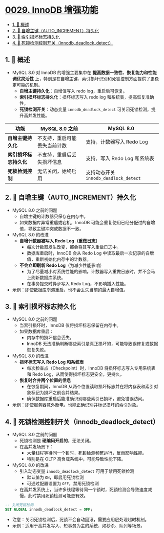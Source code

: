 # [0029. InnoDB 增强功能](https://github.com/tnotesjs/TNotes.sql/tree/main/notes/0029.%20InnoDB%20%E5%A2%9E%E5%BC%BA%E5%8A%9F%E8%83%BD)

<!-- region:toc -->

- [1. 📝 概述](#1--概述)
- [2. 📒 自增主键（AUTO_INCREMENT）持久化](#2--自增主键auto_increment持久化)
- [3. 📒 索引损坏标志持久化](#3--索引损坏标志持久化)
- [4. 📒 死锁检测控制开关（innodb_deadlock_detect）](#4--死锁检测控制开关innodb_deadlock_detect)

<!-- endregion:toc -->

## 1. 📝 概述

- MySQL 8.0 对 InnoDB 的增强主要集中在 **提高数据一致性、恢复能力和性能调优灵活性** 上，特别是在自增主键、索引损坏识别和死锁控制方面提供了更稳定可靠的机制。
  - **自增主键持久化**：自增值写入 redo log，重启后可恢复。
  - **索引损坏标志持久化**：损坏标志写入 redo log 和系统表，提高恢复准确性。
  - **死锁检测开关**：动态变量 `innodb_deadlock_detect` 可关闭死锁检测，提升高并发性能。

| 功能 | MySQL 8.0 之前 | MySQL 8.0 |
| --- | --- | --- |
| **自增主键持久化** | 不支持，重启可能丢失当前计数 | 支持，计数器写入 Redo Log |
| **索引损坏标志持久化** | 不支持，重启后丢失损坏信息 | 支持，写入 Redo Log 和系统表 |
| **死锁检测控制** | 无法关闭，始终启用 | 支持动态开关 `innodb_deadlock_detect` |

## 2. 📒 自增主键（AUTO_INCREMENT）持久化

- MySQL 8.0 之前的问题
  - 自增主键的计数器只保存在内存中。
  - 如果数据库异常重启或宕机，InnoDB 可能会重复使用已经分配过的自增值，导致主键冲突或数据不一致。
- MySQL 8.0 的改进
  - **自增计数器被写入 Redo Log（重做日志）**
    - 每次计数器发生改变，都会将其写入重做日志中。
    - 数据库重启时，InnoDB 会从 Redo Log 中读取最后一次记录的自增值，重新初始化内存中的计数器。
  - **不会立即刷新 Redo Log**（为减少性能影响）
    - 为了尽量减小对系统性能的影响，计数器写入重做日志时，并不会马上刷新数据库系统。
    - 在事务提交时异步写入 Redo Log，不影响插入性能。
- 示例：即使数据库崩溃重启，也不会丢失当前的最大自增值。

## 3. 📒 索引损坏标志持久化

- MySQL 8.0 之前的问题
  - 当索引损坏时，InnoDB 仅将损坏标志保留在内存中。
  - 如果数据库重启：
    - 内存中的损坏信息丢失。
    - InnoDB 无法准确判断哪些索引是真正损坏的，可能导致误修复或数据恢复失败。
- MySQL 8.0 的改进
  - **损坏标志写入 Redo Log 和系统表**
    - 每次检查点（Checkpoint）时，InnoDB 将损坏标志写入专用系统表和 Redo Log，从而使得损坏标志更安全，更持久。
  - **恢复时合并两个位置的信息**
    - 在恢复期间，InnoDB 从两个位置读取损坏标志并在将内存表和索引对象标记为损坏之前合并结果。
    - 确保数据库重启后能准确识别哪些索引已损坏，避免错误访问。
- 示例：即使服务器意外断电，也能正确识别并标记损坏的索引对象。

## 4. 📒 死锁检测控制开关（innodb_deadlock_detect）

- MySQL 8.0 之前的问题
  - 死锁检测是 **硬编码开启的**，无法关闭。
  - 在高并发场景下：
    - 大量线程等待同一个锁时，死锁检测频繁运行，反而影响性能。
    - 特别是在 OLTP 高负载系统中，可能导致性能下降。
- MySQL 8.0 的改进
  - 引入动态变量 `innodb_deadlock_detect` 可用于禁用死锁检测
    - 默认值为 `ON`，即启用死锁检测
    - 可通过配置设置为 `OFF`，禁用死锁检测
  - 在高并发系统上，当许多线程等待同一个锁时，死锁检测会导致速度减慢，此时禁用死锁检测可能更有效。

```sql
-- 关闭死锁检测
SET GLOBAL innodb_deadlock_detect = OFF;
```

- 注意：关闭死锁检测后，死锁不会自动回滚，需要应用层处理超时机制。
- 示例：适用于高并发写入、短事务为主的系统，如秒杀、队列等场景。
